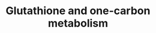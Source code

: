 ---
annotations:
- type: Pathway Ontology
  value: classic metabolic pathway
- type: Pathway Ontology
  value: carbon fixation pathway
- type: Pathway Ontology
  value: glutathione metabolic pathway
authors:
- Thomas
- Lbrenn
- MaintBot
- Mkutmon
- Egonw
- AlexanderPico
- L Dupuis
- NhungP
- Eweitz
description: 'This pathway provides a combined view on the one-carbon and glutathione
  metabolism pathways.  Based on existing pathways: * [[Pathway:WP435|WP435]] * [[Pathway:WP164|WP164]]'
last-edited: 2021-05-08
organisms:
- Mus musculus
redirect_from:
- /index.php/Pathway:WP730
- /instance/WP730
schema-jsonld:
- '@context': https://schema.org/
  '@id': https://wikipathways.github.io/pathways/WP730.html
  '@type': Dataset
  creator:
    '@type': Organization
    name: WikiPathways
  description: 'This pathway provides a combined view on the one-carbon and glutathione
    metabolism pathways.  Based on existing pathways: * [[Pathway:WP435|WP435]] *
    [[Pathway:WP164|WP164]]'
  keywords:
  - L-Glutamate
  - Homocysteine
  - GPX2
  - 1.11.1.12
  - DMG
  - NADPH
  - Methionine
  - Oplah
  - Oxidized glutathione
  - GGT1
  - g-L-Glutamyl-L-cysteine
  - MAT1A
  - 1.1.1.43
  - DNMT3a
  - 1.5.4.1
  - betaine aldehyde
  - S-Adenosylmethionine
  - 1.8.4.7
  - 2.3.2.4
  - 2.8.1.3
  - SHMT2
  - GPX4
  - GCLM
  - Glycine
  - 1.8.4.1
  - 1.8.4.3
  - 1.8.4.2
  - AMT
  - L-Amino acid
  - Chdh
  - NADP+
  - 1.8.4.4
  - (5-L-Glutamyl)-L-amino acid
  - G6PD
  - ANPEP
  - BHMT
  - MAT2B
  - 1.8.5.1
  - DNMT3b
  - IDH1
  - CTH
  - GPX1
  - L-Cysteine
  - cystathionine
  - GCLC
  - Choline
  - GSR
  - CBS
  - MTR
  - AHCY
  - Betaine
  - 3.4.11.4
  - 5-Methyl Tetrahydrofolate
  - 5,10-Methylene Tetrahydrofolate
  - KIAA0828
  - 5-Oxoproline
  - MTHFR
  - GGTLA1
  - DNMT1
  - MTRR
  - S-adenosylhomocysteine
  - GSS
  - Tetrahydrofolate
  - Cysteinyl-glycine
  - GPX3
  - 1.8.3.3
  - SHMT1
  - Glutathione (reduced)
  license: CC0
  name: Glutathione and one-carbon metabolism
seo: CreativeWork
title: Glutathione and one-carbon metabolism
wpid: WP730
---